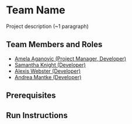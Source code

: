 # Team Name

Project description (~1 paragraph)

## Team Members and Roles

* [Amela Aganovic (Project Manager, Developer)](https://github.com/aganovia/CIS350-HW2-Aganovic)
* [Samantha Knight (Developer)](https://github.com/knigsam/CIS350-HW2-Knight) 
* [Alexis Webster (Developer)](https://github.com/lexiwexie01/CIS350-HW2-Webster)
* [Andrea Mantke (Developer)](https://github.com/neptunehues/CIS350-HW2-Mantke)

## Prerequisites

## Run Instructions
